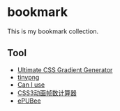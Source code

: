 # bookmark
This is my bookmark collection.

## Tool
- [Ultimate CSS Gradient Generator][url-tool-css-gradient-generator]
- [tinypng][url-tool-tinypng]
- [Can I use][url-tool-caniuse]
- [CSS3动画帧数计算器][url-tool-css3-keyframes-calculator]
- [ePUBee][url-tool-epubee]










<!-- Tool -->
[url-tool-css-gradient-generator]:http://www.colorzilla.com/gradient-editor/
[url-tool-tinypng]:https://tinypng.com/
[url-tool-caniuse]:https://caniuse.com/
[url-tool-css3-keyframes-calculator]:http://tid.tenpay.com/labs/css3_keyframes_calculator.html
[url-tool-epubee]:http://cn.epubee.com/